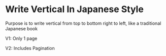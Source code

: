 # Write Vertical In Japanese Style

Purpose is to write vertical from top to bottom right to left, like a traditional Japanese book 

V1: Only 1 page

V2: Includes Pagination
